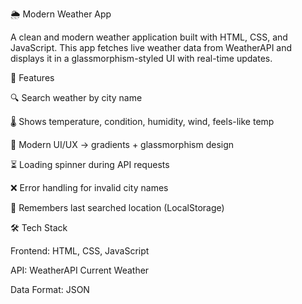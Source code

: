 🌦️ Modern Weather App

A clean and modern weather application built with HTML, CSS, and JavaScript.
This app fetches live weather data from WeatherAPI
 and displays it in a glassmorphism-styled UI with real-time updates.

🚀 Features

🔍 Search weather by city name

🌡️ Shows temperature, condition, humidity, wind, feels-like temp

🎨 Modern UI/UX → gradients + glassmorphism design

⏳ Loading spinner during API requests

❌ Error handling for invalid city names

💾 Remembers last searched location (LocalStorage)

🛠️ Tech Stack

Frontend: HTML, CSS, JavaScript

API: WeatherAPI Current Weather

Data Format: JSON
